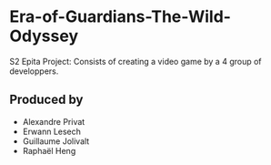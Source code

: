# Era-of-Guardians-The-Wild-Odyssey
S2 Epita Project: Consists of creating a video game by a 4 group of developpers.

## Produced by
* Alexandre Privat
* Erwann Lesech
* Guillaume Jolivalt
* Raphaël Heng